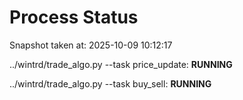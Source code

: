 # Process Status

Snapshot taken at: 2025-10-09 10:12:17

../wintrd/trade_algo.py --task price_update: **RUNNING**

../wintrd/trade_algo.py --task buy_sell: **RUNNING**

